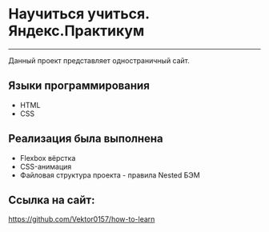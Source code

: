 # Научиться учиться. Яндекс.Практикум
---

Данный проект представляет одностраничный сайт.

## Языки программирования
* HTML
* CSS

## Реализация была выполнена
* Flexbox вёрстка
* CSS-анимация
* Файловая структура проекта - правила Nested БЭМ

## Ссылка на сайт:
https://github.com/Vektor0157/how-to-learn
